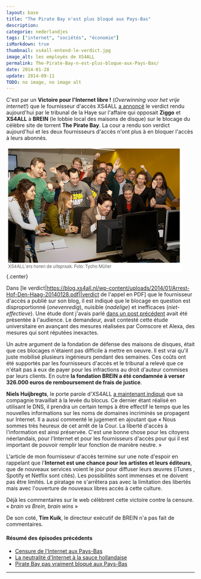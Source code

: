 ```yaml
---
layout: base
title: "The Pirate Bay n'est plus bloqué aux Pays-Bas"
description: 
categorie: nederlandjes
tags: ["internet", "sociétés", "économie"]
isMarkdown: true
thumbnail: xs4all-entend-le-verdict.jpg
image_alt: les employés de XS4ALL
permalink: The-Pirate-Bay-n-est-plus-bloque-aux-Pays-Bas/
date: 2014-01-28
update: 2014-09-11
TODO: no image, no image alt
---
```




C'est par un **Victoire pour l'Internet libre !** (*Overwinning voor het vrije internet!*) que le fournisseur d'accès XS4ALL [a annoncé](https://blog.xs4all.nl/2014/01/28/internetblokkade-the-pirate-bay-opgeheven/) le verdict rendu aujourd'hui par le tribunal de la Haye sur l'affaire qui opposait **Ziggo** et **XS4ALL** à **BREIN** (le lobbie local des maisons de disque) sur le blocage du célèbre site de torrent **The Pirate Bay**. La cour a rendu son verdict aujourd'hui et les deux fournisseurs d'accès n'ont plus à en bloquer l'accès à leurs abonnés.

![les employés de XS4ALL joyeux autour d'un laptop](xs4all-entend-le-verdict.jpg){.center}

Dans [le verdict|https://blog.xs4all.nl/wp-content/uploads/2014/01/Arrest-Hof-Den-Haag-20140128.pdf||verdict de l'appel en PDF] que le fournisseur d'accès a publié sur son blog, il est indiqué que le blocage en question est disproportionné (*onevenredig*), nuisible (*nadelige*) et inefficaces (*niet-effectieve*). Une étude dont j'avais parlé [dans un post précédent](/Pirate-Bay-pas-vraiment-bloque-aux-Pays-Bas) avait été présentée à l'audience. Le demandeur, avait contesté cette étude universitaire en avançant des mesures réalisées par Comscore et Alexa, des mesures qui sont réputées inexactes.

Un autre argument de la fondation de défense des maisons de disques, était que ces blocages n'étaient pas difficile à mettre en oeuvre. Il est vrai qu'il juste mobilisé plusieurs ingénieurs pendant des semaines. Ces coûts ont été supportés par les fournisseurs d'accès et le tribunal a relevé que ce n'était pas à eux de payer pour les infractions au droit d'auteur commises par leurs clients. En outre **la fondation BREIN a été condamnée à verser 326.000 euros de remboursement de frais de justice**.

**Niels Huijbregts**, le porte parole d'XS4ALL [a maintenant indiqué](https://blog.xs4all.nl/2014/01/28/internetblokkade-the-pirate-bay-opgeheven/) que sa compagnie travaillait à la levée du blocus. Ce dernier étant réalisé en utilisant le DNS, il prendra un certain temps à être effectif le temps que les nouvelles informations sur les noms de domaines incriminés se propagent sur Internet. Il a aussi commenté le jugement en ajoutant que « Nous sommes très heureux de cet arrêt de la Cour. La liberté d'accès à l'information est ainsi préservée. C'est une bonne chose pour les citoyens néerlandais, pour l'Internet et pour les fournisseurs d'accès pour qui il est important de pouvoir remplir leur fonction de manière neutre. »

L'article de mon fournisseur d'accès termine sur une note d'espoir en rappelant que l'**Internet est une chance pour les artistes et leurs éditeurs**, que de nouveaux services voient le jour pour diffuser leurs œuvres (iTunes , Spotify et Netflix sont cités). Les possibilités sont immenses et ne doivent pas être limités. Le piratage ne s'arrêtera pas avec la limitation des libertés mais avec l'ouverture de nouveaux libres accès à cette culture.

Déjà les commentaires sur le web célèbrent cette victoire contre la censure. « *brain vs Brein, brain wins* »

De son coté, **Tim Kuik**, le directeur exécutif de BREIN n'a pas fait de commentaires.


#### Résumé des épisodes précédents
* [Censure de l'Internet aux Pays-Bas](/censure-de-l-internet-aux-pays-bas)  
* [La neutralité d'Internet à la sauce hollandaise](/La-neutralite-Internet-sauce-hollandaise)  
* [Pirate Bay pas vraiment bloqué aux Pays-Bas](/Pirate-Bay-pas-vraiment-bloque-aux-Pays-Bas)  
---
<!-- post notes:
http://tweakers.net/nieuws/93949/ziggo-en-xs4all-hoeven-the-pirate-bay-niet-langer-te-blokkeren.html
--->
